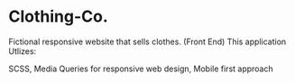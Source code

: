 # Clothing-Co.
Fictional responsive website that sells clothes. (Front End)
This application Utlizes:

SCSS,
Media Queries for responsive web design,
Mobile first approach
